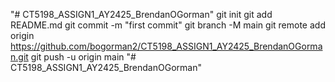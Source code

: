 "# CT5198_ASSIGN1_AY2425_BrendanOGorman"  git init git add README.md git commit -m "first commit" git branch -M main git remote add origin https://github.com/bogorman2/CT5198_ASSIGN1_AY2425_BrendanOGorman.git git push -u origin main
"# CT5198_ASSIGN1_AY2425_BrendanOGorman" 
